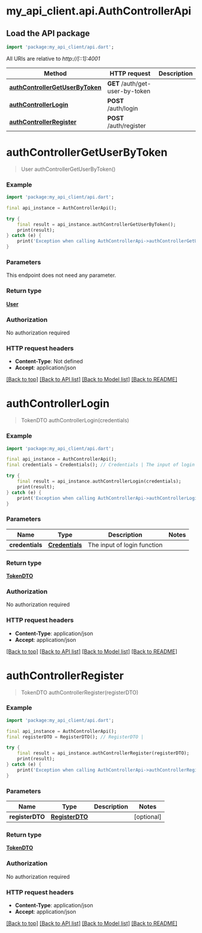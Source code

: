 # my_api_client.api.AuthControllerApi

## Load the API package
```dart
import 'package:my_api_client/api.dart';
```

All URIs are relative to *http://[::1]:4001*

Method | HTTP request | Description
------------- | ------------- | -------------
[**authControllerGetUserByToken**](AuthControllerApi.md#authcontrollergetuserbytoken) | **GET** /auth/get-user-by-token | 
[**authControllerLogin**](AuthControllerApi.md#authcontrollerlogin) | **POST** /auth/login | 
[**authControllerRegister**](AuthControllerApi.md#authcontrollerregister) | **POST** /auth/register | 


# **authControllerGetUserByToken**
> User authControllerGetUserByToken()



### Example
```dart
import 'package:my_api_client/api.dart';

final api_instance = AuthControllerApi();

try {
    final result = api_instance.authControllerGetUserByToken();
    print(result);
} catch (e) {
    print('Exception when calling AuthControllerApi->authControllerGetUserByToken: $e\n');
}
```

### Parameters
This endpoint does not need any parameter.

### Return type

[**User**](User.md)

### Authorization

No authorization required

### HTTP request headers

 - **Content-Type**: Not defined
 - **Accept**: application/json

[[Back to top]](#) [[Back to API list]](../README.md#documentation-for-api-endpoints) [[Back to Model list]](../README.md#documentation-for-models) [[Back to README]](../README.md)

# **authControllerLogin**
> TokenDTO authControllerLogin(credentials)



### Example
```dart
import 'package:my_api_client/api.dart';

final api_instance = AuthControllerApi();
final credentials = Credentials(); // Credentials | The input of login function

try {
    final result = api_instance.authControllerLogin(credentials);
    print(result);
} catch (e) {
    print('Exception when calling AuthControllerApi->authControllerLogin: $e\n');
}
```

### Parameters

Name | Type | Description  | Notes
------------- | ------------- | ------------- | -------------
 **credentials** | [**Credentials**](Credentials.md)| The input of login function | 

### Return type

[**TokenDTO**](TokenDTO.md)

### Authorization

No authorization required

### HTTP request headers

 - **Content-Type**: application/json
 - **Accept**: application/json

[[Back to top]](#) [[Back to API list]](../README.md#documentation-for-api-endpoints) [[Back to Model list]](../README.md#documentation-for-models) [[Back to README]](../README.md)

# **authControllerRegister**
> TokenDTO authControllerRegister(registerDTO)



### Example
```dart
import 'package:my_api_client/api.dart';

final api_instance = AuthControllerApi();
final registerDTO = RegisterDTO(); // RegisterDTO | 

try {
    final result = api_instance.authControllerRegister(registerDTO);
    print(result);
} catch (e) {
    print('Exception when calling AuthControllerApi->authControllerRegister: $e\n');
}
```

### Parameters

Name | Type | Description  | Notes
------------- | ------------- | ------------- | -------------
 **registerDTO** | [**RegisterDTO**](RegisterDTO.md)|  | [optional] 

### Return type

[**TokenDTO**](TokenDTO.md)

### Authorization

No authorization required

### HTTP request headers

 - **Content-Type**: application/json
 - **Accept**: application/json

[[Back to top]](#) [[Back to API list]](../README.md#documentation-for-api-endpoints) [[Back to Model list]](../README.md#documentation-for-models) [[Back to README]](../README.md)


